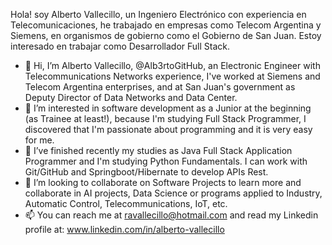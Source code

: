 Hola! soy Alberto Vallecillo, un Ingeniero Electrónico con experiencia en Telecomunicaciones, he trabajado en empresas como Telecom Argentina y Siemens, en organismos de gobierno como el Gobierno de San Juan. Estoy interesado en trabajar como Desarrollador Full Stack.

- 👋 Hi, I’m Alberto Vallecillo, @Alb3rtoGitHub, an Electronic Engineer with Telecommunications Networks experience, I've worked at Siemens and Telecom Argentina enterprises, and at San Juan's government as Deputy Director of Data Networks and Data Center.
- 👀 I’m interested in software development as a Junior at the beginning (as Trainee at least!), because I'm studying Full Stack Programmer, I discovered that I'm passionate about programming and it is very easy for me.
- 🌱 I’ve finished recently my studies as Java Full Stack Application Programmer and I'm studying Python Fundamentals. I can work with Git/GitHub and Springboot/Hibernate to develop APIs Rest.
- 💞️ I’m looking to collaborate on Software Projects to learn more and collaborate in AI projects, Data Science or programs applied to Industry, Automatic Control, Telecommunications, IoT, etc.
- 📫 You can reach me at ravallecillo@hotmail.com and read my Linkedin profile at:  www.linkedin.com/in/alberto-vallecillo

<!---
Alb3rtoGitHub/Alb3rtoGitHub is a ✨ special ✨ repository because its `README.md` (this file) appears on your GitHub profile.
You can click the Preview link to take a look at your changes.
--->
